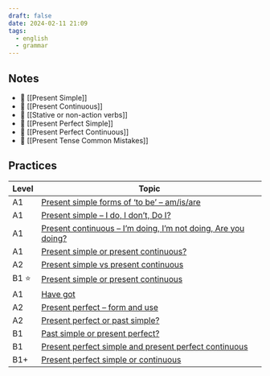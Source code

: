 ```yaml
---
draft: false
date: 2024-02-11 21:09
tags:
  - english
  - grammar
---
```

## Notes
- 📝 [[Present Simple]]
- 📝 [[Present Continuous]]
- 📝 [[Stative or non-action verbs]]
- 📝 [[Present Perfect Simple]]
- 📝 [[Present Perfect Continuous]]
- 🤔 [[Present Tense Common Mistakes]]
## Practices
| Level | Topic |
| ---- | ---- |
| A1 | [Present simple forms of ‘to be’ – am/is/are](https://test-english.com/grammar-points/a1/present-simple-forms-of-to-be/) |
| A1 | [Present simple – I do, I don’t, Do I?](https://test-english.com/grammar-points/a1/present-simple/) |
| A1 | [Present continuous – I’m doing, I’m not doing, Are you doing?](https://test-english.com/grammar-points/a1/present-continuous/) |
| A1 | [Present simple or present continuous?](https://test-english.com/grammar-points/a1/present-simple-present-continuous/) |
| A2 | [Present simple vs present continuous](https://test-english.com/grammar-points/a2/present-simple-continuous/) |
| B1 ⭐ | [Present simple or present continuous](https://test-english.com/grammar-points/b1/present-simple-present-continuous/) |
| A1 | [Have got](https://test-english.com/grammar-points/a1/have-got/) |
| A2 | [Present perfect – form and use](https://test-english.com/grammar-points/a2/present-perfect/) |
| A2 | [Present perfect or past simple?](https://test-english.com/grammar-points/a2/present-perfect-or-past-simple/) |
| B1 | [Past simple or present perfect?](https://test-english.com/grammar-points/b1/past-simple-present-perfect/) |
| B1 | [Present perfect simple and present perfect continuous](https://test-english.com/grammar-points/b1/present-perfect-simple-present-perfect-continuous/) |
| B1+ | [Present perfect simple or continuous](https://test-english.com/grammar-points/b1-b2/present-perfect-simple-continuous/) |
